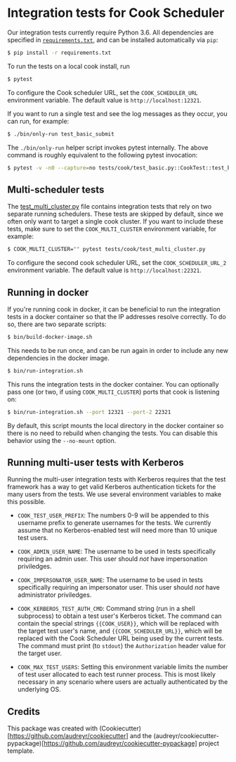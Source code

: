 # Integration tests for Cook Scheduler

Our integration tests currently require Python 3.6.
All dependencies are specified in [`requirements.txt`](./requirements.txt),
and can be installed automatically via `pip`:

```bash
$ pip install -r requirements.txt
```

To run the tests on a local cook install, run

```bash
$ pytest
```

To configure the Cook scheduler URL, set the `COOK_SCHEDULER_URL` environment variable. The default value is `http://localhost:12321`.

If you want to run a single test and see the log messages as they occur, you can run, for example:

```bash
$ ./bin/only-run test_basic_submit
```

The `./bin/only-run` helper script invokes pytest internally.
The above command is roughly equivalent to the following pytest invocation:

```bash
$ pytest -v -n0 --capture=no tests/cook/test_basic.py::CookTest::test_basic_submit
```

## Multi-scheduler tests

The [test_multi_cluster.py](tests/cook/test_multi_cluster.py) file contains integration tests that rely on two separate running schedulers.
These tests are skipped by default, since we often only want to target a single cook cluster.
If you want to include these tests, make sure to set the `COOK_MULTI_CLUSTER` environment variable, for example:
 
 ```bash
 $ COOK_MULTI_CLUSTER="" pytest tests/cook/test_multi_cluster.py
 ```

To configure the second cook scheduler URL, set the `COOK_SCHEDULER_URL_2` environment variable. The default value is `http://localhost:22321`.

## Running in docker

If you're running cook in docker, it can be beneficial to run the integration tests in a docker container so that the IP addresses resolve correctly. To do so, there are two separate scripts:

```bash
$ bin/build-docker-image.sh
```

This needs to be run once, and can be run again in order to include any new dependencies in the docker image.

```bash
$ bin/run-integration.sh
```

This runs the integration tests in the docker container.
You can optionally pass one (or two, if using `COOK_MULTI_CLUSTER`) ports that cook is listening on:

```bash
$ bin/run-integration.sh --port 12321 --port-2 22321
```

By default, this script mounts the local directory in the docker container so there is no need to rebuild when changing the tests.
You can disable this behavior using the `--no-mount` option.

## Running multi-user tests with Kerberos

Running the multi-user integration tests with Kerberos requires that the test framework
has a way to get valid Kerberos authentication tickets for the many users from the tests.
We use several environment variables to make this possible.

* `COOK_TEST_USER_PREFIX`:
The numbers 0-9 will be appended to this username prefix to generate usernames for the tests.
We currently assume that no Kerberos-enabled test will need more than 10 unique test users.

* `COOK_ADMIN_USER_NAME`:
The username to be used in tests specifically requiring an admin user.
This user should *not* have impersonation priviledges.

* `COOK_IMPERSONATOR_USER_NAME`:
The username to be used in tests specifically requiring an impersonator user.
This user should *not* have administrator priviledges.

* `COOK_KERBEROS_TEST_AUTH_CMD`:
Command string (run in a shell subprocess) to obtain a test user's Kerberos ticket.
The command can contain the special strings `{{COOK_USER}}`,
which will be replaced with the target test user's name,
and `{{COOK_SCHEDULER_URL}}`,
which will be replaced with the Cook Scheduler URL being used by the current tests.
The command must print (to `stdout`) the `Authorization` header value for the target user.

* `COOK_MAX_TEST_USERS`:
Setting this environment variable limits the number of test user allocated to each test runner process.
This is most likely necessary in any scenario where users are actually authenticated by the underlying OS.

## Credits

This package was created with (Cookiecutter)[https://github.com/audreyr/cookiecutter] and the (audreyr/cookiecutter-pypackage)[https://github.com/audreyr/cookiecutter-pypackage] project template.
